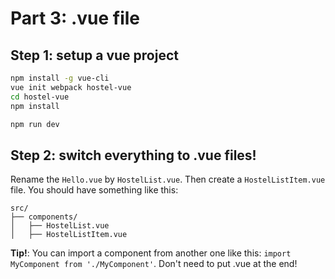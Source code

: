# Part 3: .vue file

## Step 1: setup a vue project

```bash
npm install -g vue-cli
vue init webpack hostel-vue
cd hostel-vue
npm install

npm run dev
```

## Step 2: switch everything to .vue files!

Rename the `Hello.vue` by `HostelList.vue`. Then create a `HostelListItem.vue` file.
You should have something like this:

```
src/
├── components/
│   ├── HostelList.vue
│   ├── HostelListItem.vue
```

**Tip!**: You can import a component from another one like this: `import MyComponent from './MyComponent'`. Don't need to put .vue at the end!